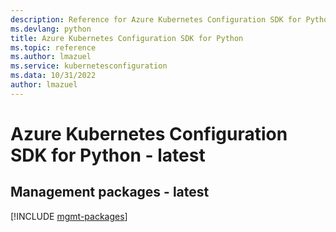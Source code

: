 ```yaml
---
description: Reference for Azure Kubernetes Configuration SDK for Python
ms.devlang: python
title: Azure Kubernetes Configuration SDK for Python
ms.topic: reference
ms.author: lmazuel
ms.service: kubernetesconfiguration
ms.data: 10/31/2022
author: lmazuel
---
```

# Azure Kubernetes Configuration SDK for Python - latest

## Management packages - latest
[!INCLUDE [mgmt-packages](kubernetes-configuration-mgmt-index.md)]